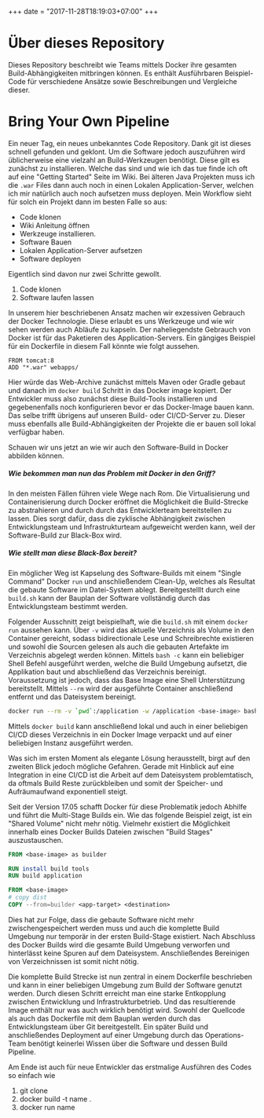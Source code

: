 +++
date = "2017-11-28T18:19:03+07:00"
+++
# Über dieses Repository

Dieses Repository beschreibt wie Teams mittels Docker ihre gesamten Build-Abhängigkeiten mitbringen können. Es enthält Ausführbaren Beispiel-Code für verschiedene Ansätze sowie Beschreibungen und Vergleiche dieser.

# Bring Your Own Pipeline

Ein neuer Tag, ein neues unbekanntes Code Repository. Dank git ist dieses schnell gefunden und geklont. Um die Software jedoch auszuführen wird üblicherweise eine vielzahl an Build-Werkzeugen benötigt. Diese gilt es zunächst zu installieren. Welche das sind und wie ich das tue finde ich oft auf eine "Getting Started" Seite im Wiki. Bei älteren Java Projekten muss ich die `.war` Files dann auch noch in einen Lokalen Application-Server, welchen ich mir natürlich auch noch aufsetzen muss deployen. Mein Workflow sieht für solch ein Projekt dann im besten Falle so aus:

- Code klonen
- Wiki Anleitung öffnen
- Werkzeuge installieren.
- Software Bauen
- Lokalen Application-Server aufsetzen
- Software deployen

Eigentlich sind davon nur zwei Schritte gewollt.

1. Code klonen
2. Software laufen lassen

In unserem hier beschriebenen Ansatz machen wir exzessiven Gebrauch der Docker Technologie. Diese erlaubt es uns Werkzeuge und wie wir sehen werden auch Abläufe zu kapseln. Der naheliegendste Gebrauch von Docker ist für das Paketieren des Application-Servers. Ein gängiges Beispiel für ein Dockerfile in diesem Fall könnte wie folgt aussehen.
```
FROM tomcat:8
ADD "*.war" webapps/
```

Hier würde das Web-Archive zunächst mittels Maven oder Gradle gebaut und danach im `docker build` Schritt in das Docker image kopiert. Der Entwickler muss also zunächst diese Build-Tools installieren und gegebenenfalls noch konfigurieren bevor er das Docker-Image bauen kann. Das selbe trifft übrigens auf unseren Build- oder CI/CD-Server zu. Dieser muss ebenfalls alle Build-Abhängigkeiten der Projekte die er bauen soll lokal verfügbar haben.

Schauen wir uns jetzt an wie wir auch den Software-Build in Docker abbilden können.

##### Wie bekommen man nun das Problem mit Docker in den Griff?

In den meisten Fällen führen viele Wege nach Rom. Die Virtualisierung und Containerisierung durch Docker eröffnet die Möglichkeit die Build-Strecke zu abstrahieren und durch durch das Entwicklerteam bereitstellen zu lassen. Dies sorgt dafür, dass die zyklische Abhängigkeit zwischen Entwicklungsteam und Infrastrukturteam aufgeweicht werden kann, weil der Software-Build zur Black-Box wird.  

##### Wie stellt man diese Black-Box bereit?

Ein möglicher Weg ist Kapselung des Software-Builds mit einem "Single Command" Docker `run` und anschließendem Clean-Up, welches als Resultat die gebaute Software im Datei-System ablegt. Bereitgestelllt durch eine `build.sh` kann der Bauplan der Software vollständig durch das Entwicklungsteam bestimmt werden.         

Folgender Ausschnitt zeigt beispielhaft, wie die `build.sh` mit einem `docker run` aussehen kann. Über `-v` wird das aktuelle Verzeichnis als Volume in den Container gereicht, sodass bidirectionale Lese und Schreibrechte existieren und sowohl die Sourcen gelesen als auch die gebauten Artefakte im Verzeichnis abgelegt werden können. Mittels `bash -c` kann ein beliebiger Shell Befehl ausgeführt werden, welche die Build Umgebung aufsetzt, die Applikation baut und abschließend das Verzeichnis bereinigt. Voraussetzung ist jedoch, dass das Base Image eine Shell Unterstützung bereitstellt. Mittels `--rm` wird der ausgeführte Container anschließend entfernt und das Dateisystem bereinigt.   

```bash
docker run --rm -v `pwd`:/application -w /application <base-image> bash -c "build software && rm -rf temp folder"
```
Mittels `docker build` kann anschließend lokal und auch in einer beliebigen CI/CD dieses Verzeichnis in ein Docker Image verpackt und auf einer beliebigen Instanz ausgeführt werden. 

Was sich im ersten Moment als elegante Lösung herausstellt, birgt auf den zweiten Blick jedoch mögliche Gefahren. Gerade mit Hinblick auf eine Integration in eine CI/CD ist die Arbeit auf dem Dateisystem problemtatisch, da oftmals Build Reste zurückbleiben und somit der Speicher- und Aufräumaufwand exponentiell steigt.

Seit der Version 17.05 schafft Docker für diese Problematik jedoch Abhilfe und führt die Multi-Stage Builds ein. Wie das folgende Beispiel zeigt, ist ein "Shared Volume" nicht mehr nötig. Vielmehr existiert die Möglichkeit innerhalb eines Docker Builds Dateien zwischen "Build Stages" auszustauschen.
 
```dockerfile
FROM <base-image> as builder

RUN install build tools
RUN build application

FROM <base-image>
# copy dist
COPY --from=builder <app-target> <destination>
```
Dies hat zur Folge, dass die gebaute Software nicht mehr zwischengespeichert werden muss und auch die komplette Build Umgebung nur temporär in der ersten Build-Stage existiert. Nach Abschluss des Docker Builds wird die gesamte Build Umgebung verworfen und hinterlässt keine Spuren auf dem Dateisystem. Anschließendes Bereinigen von Verzeichnissen ist somit nicht nötig.

Die komplette Build Strecke ist nun zentral in einem Dockerfile beschrieben und kann in einer beliebigen Umgebung zum Build der Software genutzt werden. Durch diesen Schritt erreicht man eine starke Entkopplung zwischen Entwicklung und Infrastrukturbetrieb. Und das resultierende Image enthält nur was auch wirklich benötigt wird. Sowohl der Quellcode als auch das Dockerfile mit dem Bauplan werden durch das Entwicklungsteam über Git bereitgestellt. Ein später Build und anschließendes Deployment auf einer Umgebung durch das Operations-Team benötigt keinerlei Wissen über die Software und dessen Build Pipeline.

Am Ende ist auch für neue Entwickler das erstmalige Ausführen des Codes so einfach wie

1. git clone
2. docker build -t name .
3. docker run name

